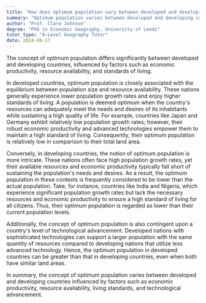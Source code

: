 ```yaml
---
title: "How does optimum population vary between developed and developing countries?"
summary: "Optimum population varies between developed and developing countries based on economic productivity, resources, and standard of living."
author: "Prof. Clara Johnson"
degree: "PhD in Economic Geography, University of Leeds"
tutor_type: "A-Level Geography Tutor"
date: 2024-08-17
---
```


The concept of optimum population differs significantly between developed and developing countries, influenced by factors such as economic productivity, resource availability, and standards of living.

In developed countries, optimum population is closely associated with the equilibrium between population size and resource availability. These nations generally experience lower population growth rates and enjoy higher standards of living. A population is deemed optimum when the country's resources can adequately meet the needs and desires of its inhabitants while sustaining a high quality of life. For example, countries like Japan and Germany exhibit relatively low population growth rates; however, their robust economic productivity and advanced technologies empower them to maintain a high standard of living. Consequently, their optimum population is relatively low in comparison to their total land area.

Conversely, in developing countries, the notion of optimum population is more intricate. These nations often face high population growth rates, yet their available resources and economic productivity typically fall short of sustaining the population's needs and desires. As a result, the optimum population in these contexts is frequently considered to be lower than the actual population. Take, for instance, countries like India and Nigeria, which experience significant population growth rates but lack the necessary resources and economic productivity to ensure a high standard of living for all citizens. Thus, their optimum population is regarded as lower than their current population levels.

Additionally, the concept of optimum population is also contingent upon a country's level of technological advancement. Developed nations with sophisticated technologies can support a larger population with the same quantity of resources compared to developing nations that utilize less advanced technology. Hence, the optimum population in developed countries can be greater than that in developing countries, even when both have similar land areas.

In summary, the concept of optimum population varies between developed and developing countries influenced by factors such as economic productivity, resource availability, living standards, and technological advancement.
    
